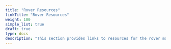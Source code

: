 ```yaml
---
title: "Rover Resources"
linkTitle: "Rover Resources"
weight: 100
simple_list: true
draft: true
type: docs
description: "This section provides links to resources for the rover manufactured by Viam."
---
```

